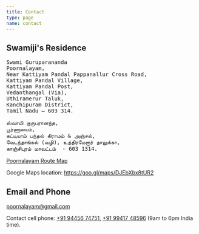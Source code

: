 ```yaml
---
title: Contact
type: page
name: contact
---
```


## Swamiji's Residence
<pre>
Swami Guruparananda
Poornalayam,
Near Kattiyam Pandal Pappanallur Cross Road,
Kattiyam Pandal Village,
Kattiyam Pandal Post,
Vedanthangal (Via),
Uthiramerur Taluk,
Kanchipuram District,
Tamil Nadu – 603 314.

ஸ்வாமி குருபரானந்த,
பூர்ணாலயம்,
கட்டியாம் பந்தல் கிராமம் & அஞ்சல்,
வேடந்தாங்கல் (வழி), உத்திரமேரூர் தாலுக்கா,
காஞ்சிபுரம் மாவட்டம்  - 603 1314.
</pre>

[Poornalayam Route Map](/files/poornalayam-route-map.png)

Google Maps location: https://goo.gl/maps/DJEbXbx8tUR2



## Email and Phone
<a href="mailto:poornalayam@gmail.com">poornalayam@gmail.com</a>

Contact cell phone: <a href="tel:+919445674751">+91 94456 74751</a>, <a href="tel:+919941748596">+91 99417 48596</a> (9am to 6pm India time).